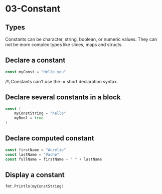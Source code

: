 # 03-Constant

## Types

Constants can be character, string, boolean, or numeric values.
They can not be more complex types like slices, maps and structs.

## Declare a constant

```go
const myConst = "Hello you"
```

/!\ Constants can't use the := short declaration syntax.

## Declare several constants in a block

```go
const (
	myConstString = "hello"
    myBool = true
)
```

## Declare computed constant

```go
const firstName = "Aurelie"
const lastName = "Vache"
const fullName = firstName + " " + lastName
```

## Display a constant

```go
fmt.Println(myConstString)
```